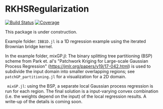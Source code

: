 # RKHSRegularization

[![Build Status](https://github.com/RCCWang/RKHSRegularization.jl/workflows/CI/badge.svg)](https://github.com/RCCWang/RKHSRegularization.jl/actions)
[![Coverage](https://codecov.io/gh/RCCWang/RKHSRegularization.jl/branch/master/graph/badge.svg)](https://codecov.io/gh/RCCWang/RKHSRegularization.jl)

This package is under construction.

Example folder:
`IBB1D.jl` is a 1D regression example using the iterated Brownian bridge kernel.

 In the example folder, mixGP.jl: The binary splitting tree partitioning (BSP) scheme from Park et. al's "Patchwork Kriging for Large-scale Gaussian Process Regression" (https://jmlr.org/papers/v19/17-042.html) is used to subdivide the input domain into smaller overlapping regions; see `patchGP_partitioning.jl` for a visualization for a 2D domain.
 
` mixGP.jl`: using the BSP, a separate local Gaussian process regression is run for each region. The final solution is a input-varying convex combination (i.e. the weights depend on the input) of the local regression results. A write-up of the details is coming soon.
